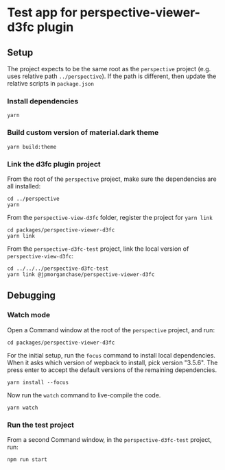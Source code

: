 # Test app for perspective-viewer-d3fc plugin

## Setup

The project expects to be the same root as the `perspective` project (e.g. uses relative path `../perspective`).
If the path is different, then update the relative scripts in `package.json`

### Install dependencies

    yarn

### Build custom version of material.dark theme

    yarn build:theme

### Link the d3fc plugin project

From the root of the `perspective` project, make sure the dependencies are all installed:

    cd ../perspective
    yarn

From the `perspective-view-d3fc` folder, register the project for `yarn link`

    cd packages/perspective-viewer-d3fc
    yarn link

From the `perspective-d3fc-test` project, link the local version of `perspective-view-d3fc`:

    cd ../../../perspective-d3fc-test
    yarn link @jpmorganchase/perspective-viewer-d3fc

## Debugging

### Watch mode

Open a Command window at the root of the `perspective` project, and run:

    cd packages/perspective-viewer-d3fc

For the initial setup, run the `focus` command to install local dependencies.
When it asks which version of wepback to install, pick version "3.5.6". The press enter to accept the default versions of the remaining dependencies.

    yarn install --focus

Now run the `watch` command to live-compile the code.

    yarn watch

### Run the test project

From a second Command window, in the `perspective-d3fc-test` project, run:

    npm run start
